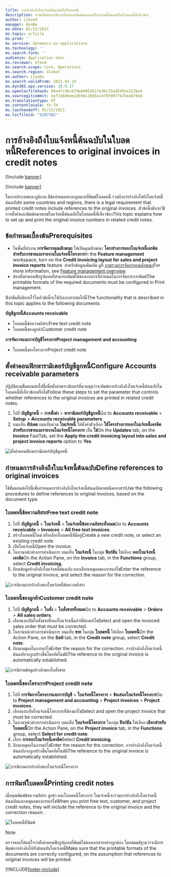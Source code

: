 ```yaml
---
title: การอ้างอิงถึงใบแจ้งหนี้ต้นฉบับในใบลดหนี้
description: หัวข้อนี้อธิบายวิธีการตั้งค่าและพิมพ์หมายเลขใบแจ้งหนี้ต้นฉบับในใบลดหนี้ที่เกี่ยวข้อง
author: ilkond
manager: AnnBe
ms.date: 01/12/2021
ms.topic: article
ms.prod: ''
ms.service: dynamics-ax-applications
ms.technology: ''
ms.search.form: ''
audience: Application User
ms.reviewer: kfend
ms.search.scope: Core, Operations
ms.search.region: Global
ms.author: ilyako
ms.search.validFrom: 2021-03-19
ms.dyn365.ops.version: 10.0.17
ms.openlocfilehash: 04a4fc96cb7de60052b17e36c33ad5d5be322be4
ms.sourcegitcommit: eaf330dbee1db96c20d5ac479f007747bea079eb
ms.translationtype: HT
ms.contentlocale: th-TH
ms.lasthandoff: 02/15/2021
ms.locfileid: "5207362"
---
```

# <a name="references-to-original-invoices-in-credit-notes"></a><span data-ttu-id="c901d-103">การอ้างอิงถึงใบแจ้งหนี้ต้นฉบับในใบลดหนี้</span><span class="sxs-lookup"><span data-stu-id="c901d-103">References to original invoices in credit notes</span></span>

[!include [banner](../includes/banner.md)]

[!include [banner](../includes/preview-banner.md)]

<span data-ttu-id="c901d-104">ในบางประเทศและภูมิภาค มีข้อกําหนดทางกฎหมายที่พิมพ์ใบลดหนี้ รวมถึงการอ้างอิงไปยังใบแจ้งหนี้ต้นฉบับ</span><span class="sxs-lookup"><span data-stu-id="c901d-104">In some countries and regions, there is a legal requirement that printed credit notes include references to the original invoices.</span></span> <span data-ttu-id="c901d-105">หัวข้อนี้อธิบายวิธีการตั้งค่าและพิมพ์หมายเลขใบแจ้งหนี้ต้นฉบับในใบลดหนี้ที่เกี่ยวข้อง</span><span class="sxs-lookup"><span data-stu-id="c901d-105">This topic explains how to set up and print the original invoice numbers in related credit notes.</span></span>

## <a name="prerequisites"></a><span data-ttu-id="c901d-106">ข้อกำหนดเบื้องต้น</span><span class="sxs-lookup"><span data-stu-id="c901d-106">Prerequisites</span></span>

- <span data-ttu-id="c901d-107">ในพื้นที่ทำงาน **การจัดการคุณลักษณะ** ให้เปิดคุณลักษณะ **โครงร่างการออกใบแจ้งหนี้เครดิตสำหรับการขายและรายงานใบแจ้งหนี้โครงการ**</span><span class="sxs-lookup"><span data-stu-id="c901d-107">In the **Feature management** workspace, turn on the **Credit invoicing layout for sales and project invoice reports** feature.</span></span> <span data-ttu-id="c901d-108">สำหรับข้อมูลเพิ่มเติม ดูที่ [ภาพรวมการจัดการคุณลักษณะ](../../fin-and-ops/get-started/feature-management/feature-management-overview.md)</span><span class="sxs-lookup"><span data-stu-id="c901d-108">For more information, see [Feature management overview](../../fin-and-ops/get-started/feature-management/feature-management-overview.md).</span></span>
- <span data-ttu-id="c901d-109">ต้องตั้งค่าคอนฟิกรูปแบบที่สามารถพิมพ์ได้ของเอกสารที่กําหนดในการจัดการการพิมพ์</span><span class="sxs-lookup"><span data-stu-id="c901d-109">The printable formats of the required documents must be configured in Print management.</span></span>

<span data-ttu-id="c901d-110">ฟังก์ชันที่อธิบายไว้ในหัวข้อนี้จะใช้กับเอกสารต่อไปนี้</span><span class="sxs-lookup"><span data-stu-id="c901d-110">The functionality that is described in this topic applies to the following documents:</span></span>

<span data-ttu-id="c901d-111">**บัญชีลูกหนี้**</span><span class="sxs-lookup"><span data-stu-id="c901d-111">**Accounts receivable**</span></span>

- <span data-ttu-id="c901d-112">ใบลดหนี้ข้อความอิสระ</span><span class="sxs-lookup"><span data-stu-id="c901d-112">Free text credit note</span></span>
- <span data-ttu-id="c901d-113">ใบลดหนี้ของลูกค้า</span><span class="sxs-lookup"><span data-stu-id="c901d-113">Customer credit note</span></span>

<span data-ttu-id="c901d-114">**การจัดการและการบัญชีโครงการ**</span><span class="sxs-lookup"><span data-stu-id="c901d-114">**Project management and accounting**</span></span>

- <span data-ttu-id="c901d-115">ใบลดหนี้ของโครงการ</span><span class="sxs-lookup"><span data-stu-id="c901d-115">Project credit note</span></span>

## <a name="configure-accounts-receivable-parameters"></a><span data-ttu-id="c901d-116">ตั้งค่าคอนฟิกพารามิเตอร์บัญชีลูกหนี้</span><span class="sxs-lookup"><span data-stu-id="c901d-116">Configure Accounts receivable parameters</span></span>

<span data-ttu-id="c901d-117">ปฏิบัติตามขั้นตอนต่อไปนี้เพื่อตั้งค่าพารามิเตอร์ที่ควบคุมว่าจะพิมพ์การอ้างอิงถึงใบแจ้งหนี้ต้นฉบับในใบลดหนี้ที่เกี่ยวข้องหรือไม่</span><span class="sxs-lookup"><span data-stu-id="c901d-117">Follow these steps to set the parameter that controls whether references to the original invoices are printed in related credit notes.</span></span>

1. <span data-ttu-id="c901d-118">ไปที่ **บัญชีลูกหนี้** \> **การตั้งค่า** \> **พารามิเตอร์บัญชีลูกหนี้**</span><span class="sxs-lookup"><span data-stu-id="c901d-118">Go to **Accounts receivable** \> **Setup** \> **Accounts receivable parameters**.</span></span>
2. <span data-ttu-id="c901d-119">บนแท็บ **อัปเดต** บนแท็บด่วน **ใบแจ้งหนี้** ให้ตั้งค่าตัวเลือก **ใช้โครงร่างการออกใบแจ้งหนี้เครดิตสำหรับการขายและรายงานใบแจ้งหนี้โครงการ** เป็น **ใช่**</span><span class="sxs-lookup"><span data-stu-id="c901d-119">On the **Updates** tab, on the **Invoice** FastTab, set the **Apply the credit invoicing layout into sales and project invoice reports** option to **Yes**.</span></span>

![ตั้งค่าคอนฟิกพารามิเตอร์บัญชีลูกหนี้](media/original-invoice-number-in-credit-note.jpg)

## <a name="define-references-to-original-invoices"></a><span data-ttu-id="c901d-121">กําหนดการอ้างอิงถึงใบแจ้งหนี้ต้นฉบับ</span><span class="sxs-lookup"><span data-stu-id="c901d-121">Define references to original invoices</span></span>

<span data-ttu-id="c901d-122">ใช้ขั้นตอนต่อไปนี้เพื่อกําหนดการอ้างอิงถึงใบแจ้งหนี้ต้นฉบับตามชนิดเอกสาร</span><span class="sxs-lookup"><span data-stu-id="c901d-122">Use the following procedures to define references to original invoices, based on the document type.</span></span>

### <a name="free-text-credit-note"></a><span data-ttu-id="c901d-123">ใบลดหนี้ข้อความอิสระ</span><span class="sxs-lookup"><span data-stu-id="c901d-123">Free text credit note</span></span>

1. <span data-ttu-id="c901d-124">ไปที่ **บัญชีลูกหนี้** \> **ใบแจ้งหนี้** \> **ใบแจ้งหนี้ข้อความอิสระทั้งหมด**</span><span class="sxs-lookup"><span data-stu-id="c901d-124">Go to **Accounts receivable** \> **Invoices** \> **All free text invoices**.</span></span>
2. <span data-ttu-id="c901d-125">สร้างใบลดหนี้ใหม่ หรือเลือกใบลดหนี้ที่มีอยู่</span><span class="sxs-lookup"><span data-stu-id="c901d-125">Create a new credit note, or select an existing credit note.</span></span>
3. <span data-ttu-id="c901d-126">เปิดใบแจ้งหนี้</span><span class="sxs-lookup"><span data-stu-id="c901d-126">Open the invoice.</span></span>
4. <span data-ttu-id="c901d-127">ในบานหน้าต่างการดำเนินการ บนแท็บ **ใบแจ้งหนี้** ในกลุ่ม **ฟังก์ชัน** ให้เลือก **ออกใบแจ้งหนี้เครดิต**</span><span class="sxs-lookup"><span data-stu-id="c901d-127">On the Action Pane, on the **Invoice** tab, in the **Functions** group, select **Credit invoicing**.</span></span>
5. <span data-ttu-id="c901d-128">ป้อนข้อมูลอ้างอิงถึงใบแจ้งหนี้ต้นฉบับ และเลือกเหตุผลของการแก้ไข</span><span class="sxs-lookup"><span data-stu-id="c901d-128">Enter the reference to the original invoice, and select the reason for the correction.</span></span>

![การนิยามการอ้างอิงของใบแจ้งหนี้ข้อความอิสระ](media/reference-original-invoice-FTI.jpg)

### <a name="customer-credit-note"></a><span data-ttu-id="c901d-130">ใบลดหนี้ของลูกค้า</span><span class="sxs-lookup"><span data-stu-id="c901d-130">Customer credit note</span></span>

1. <span data-ttu-id="c901d-131">ไปที่ **บัญชีลูกหนี้** \> **ใบสั่ง** \> **ใบสั่งขายทั้งหมด**</span><span class="sxs-lookup"><span data-stu-id="c901d-131">Go to **Accounts receivable** \> **Orders** \> **All sales orders**.</span></span>
2. <span data-ttu-id="c901d-132">เลือกและเปิดใบสั่งขายที่ออกใบแจ้งหนี้แล้วที่ต้องแก้ไข</span><span class="sxs-lookup"><span data-stu-id="c901d-132">Select and open the invoiced sales order that must be corrected.</span></span>
3. <span data-ttu-id="c901d-133">ในบานหน้าต่างการดำเนินการ บนแท็บ **ขาย** ในกลุ่ม **ใบลดหนี้** ให้เลือก **ใบลดหนี้**</span><span class="sxs-lookup"><span data-stu-id="c901d-133">On the Action Pane, on the **Sell** tab, in the **Credit note** group, select **Credit note**.</span></span>
4. <span data-ttu-id="c901d-134">ป้อนเหตุผลในการแก้ไข</span><span class="sxs-lookup"><span data-stu-id="c901d-134">Enter the reason for the correction.</span></span> <span data-ttu-id="c901d-135">การอ้างอิงถึงใบแจ้งหนี้ต้นฉบับจะถูกสร้างขึ้นโดยอัตโนมัติ</span><span class="sxs-lookup"><span data-stu-id="c901d-135">The reference to the original invoice is automatically established.</span></span>

![การนิยามข้อมูลอ้างอิงของใบสั่งขาย](media/reference-original-invoice-SO.jpg)

### <a name="project-credit-note"></a><span data-ttu-id="c901d-137">ใบลดหนี้ของโครงการ</span><span class="sxs-lookup"><span data-stu-id="c901d-137">Project credit note</span></span>

1. <span data-ttu-id="c901d-138">ไปที่ **การจัดการโครงการและการบัญชี** \> **ใบแจ้งหนี้โครงการ** \> **ข้อเสนอใบแจ้งหนี้โครงการ**</span><span class="sxs-lookup"><span data-stu-id="c901d-138">Go to **Project management and accounting** \> **Project invoices** \> **Project invoices**.</span></span>
2. <span data-ttu-id="c901d-139">เลือกและเปิดใบแจ้งหนี้โครงการที่ต้องแก้ไข</span><span class="sxs-lookup"><span data-stu-id="c901d-139">Select and open the project invoice that must be corrected.</span></span>
3. <span data-ttu-id="c901d-140">ในบานหน้าต่างการดำเนินการ บนแท็บ **ใบแจ้งหนี้โครงการ** ในกลุ่ม **ฟังก์ชัน** ให้เลือก **เลือกสำหรับใบลดหนี้**</span><span class="sxs-lookup"><span data-stu-id="c901d-140">On the Action Pane, on the **Project invoice** tab, in the **Functions** group, select **Select for credit note**.</span></span>
4. <span data-ttu-id="c901d-141">เลือก **การออกใบแจ้งหนี้เครดิต**</span><span class="sxs-lookup"><span data-stu-id="c901d-141">Select **Credit invoicing**.</span></span>
5. <span data-ttu-id="c901d-142">ป้อนเหตุผลในการแก้ไข</span><span class="sxs-lookup"><span data-stu-id="c901d-142">Enter the reason for the correction.</span></span> <span data-ttu-id="c901d-143">การอ้างอิงถึงใบแจ้งหนี้ต้นฉบับจะถูกสร้างขึ้นโดยอัตโนมัติ</span><span class="sxs-lookup"><span data-stu-id="c901d-143">The reference to the original invoice is automatically established.</span></span>

![การนิยามการอ้างอิงของใบแจ้งหนี้โครงการ](media/reference-original-invoice-project.jpg)

## <a name="printing-credit-notes"></a><span data-ttu-id="c901d-145">การพิมพ์ใบลดหนี้</span><span class="sxs-lookup"><span data-stu-id="c901d-145">Printing credit notes</span></span>

<span data-ttu-id="c901d-146">เมื่อคุณพิมพ์ข้อความอิสระ ลูกค้า และใบลดหนี้โครงการ ใบแจ้งหนี้จะรวมการอ้างอิงถึงใบแจ้งหนี้ต้นฉบับและเหตุผลของการแก้ไข</span><span class="sxs-lookup"><span data-stu-id="c901d-146">When you print free text, customer, and project credit notes, they will include the reference to the original invoice and the correction reason.</span></span>

![ใบลดหนี้ที่พิมพ์](media/credit-note-FTI.jpg)

> [!NOTE]
> <span data-ttu-id="c901d-148">ตรวจสอบให้แน่ใจว่าตั้งค่าคอนฟิกรูปแบบที่พิมพ์ได้ของเอกสารอย่างถูกต้อง โดยสมมติฐานว่าจะมีการพิมพ์การอ้างอิงไปยังต้นฉบับใบแจ้งหนี้</span><span class="sxs-lookup"><span data-stu-id="c901d-148">Make sure that the printable formats of the documents are correctly configured, on the assumption that references to original invoices will be printed.</span></span>


[!INCLUDE[footer-include](../../includes/footer-banner.md)]